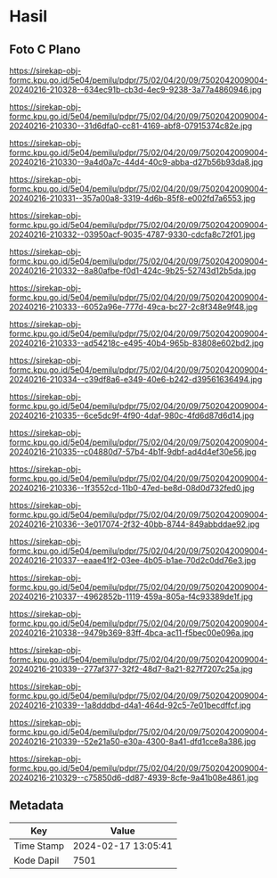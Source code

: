 # Hasil

## Foto C Plano

https://sirekap-obj-formc.kpu.go.id/5e04/pemilu/pdpr/75/02/04/20/09/7502042009004-20240216-210328--634ec91b-cb3d-4ec9-9238-3a77a4860946.jpg

https://sirekap-obj-formc.kpu.go.id/5e04/pemilu/pdpr/75/02/04/20/09/7502042009004-20240216-210330--31d6dfa0-cc81-4169-abf8-07915374c82e.jpg

https://sirekap-obj-formc.kpu.go.id/5e04/pemilu/pdpr/75/02/04/20/09/7502042009004-20240216-210330--9a4d0a7c-44d4-40c9-abba-d27b56b93da8.jpg

https://sirekap-obj-formc.kpu.go.id/5e04/pemilu/pdpr/75/02/04/20/09/7502042009004-20240216-210331--357a00a8-3319-4d6b-85f8-e002fd7a6553.jpg

https://sirekap-obj-formc.kpu.go.id/5e04/pemilu/pdpr/75/02/04/20/09/7502042009004-20240216-210332--03950acf-9035-4787-9330-cdcfa8c72f01.jpg

https://sirekap-obj-formc.kpu.go.id/5e04/pemilu/pdpr/75/02/04/20/09/7502042009004-20240216-210332--8a80afbe-f0d1-424c-9b25-52743d12b5da.jpg

https://sirekap-obj-formc.kpu.go.id/5e04/pemilu/pdpr/75/02/04/20/09/7502042009004-20240216-210333--6052a96e-777d-49ca-bc27-2c8f348e9f48.jpg

https://sirekap-obj-formc.kpu.go.id/5e04/pemilu/pdpr/75/02/04/20/09/7502042009004-20240216-210333--ad54218c-e495-40b4-965b-83808e602bd2.jpg

https://sirekap-obj-formc.kpu.go.id/5e04/pemilu/pdpr/75/02/04/20/09/7502042009004-20240216-210334--c39df8a6-e349-40e6-b242-d39561636494.jpg

https://sirekap-obj-formc.kpu.go.id/5e04/pemilu/pdpr/75/02/04/20/09/7502042009004-20240216-210335--6ce5dc9f-4f90-4daf-980c-4fd6d87d6d14.jpg

https://sirekap-obj-formc.kpu.go.id/5e04/pemilu/pdpr/75/02/04/20/09/7502042009004-20240216-210335--c04880d7-57b4-4b1f-9dbf-ad4d4ef30e56.jpg

https://sirekap-obj-formc.kpu.go.id/5e04/pemilu/pdpr/75/02/04/20/09/7502042009004-20240216-210336--1f3552cd-11b0-47ed-be8d-08d0d732fed0.jpg

https://sirekap-obj-formc.kpu.go.id/5e04/pemilu/pdpr/75/02/04/20/09/7502042009004-20240216-210336--3e017074-2f32-40bb-8744-849abbddae92.jpg

https://sirekap-obj-formc.kpu.go.id/5e04/pemilu/pdpr/75/02/04/20/09/7502042009004-20240216-210337--eaae41f2-03ee-4b05-b1ae-70d2c0dd76e3.jpg

https://sirekap-obj-formc.kpu.go.id/5e04/pemilu/pdpr/75/02/04/20/09/7502042009004-20240216-210337--4962852b-1119-459a-805a-f4c93389de1f.jpg

https://sirekap-obj-formc.kpu.go.id/5e04/pemilu/pdpr/75/02/04/20/09/7502042009004-20240216-210338--9479b369-83ff-4bca-ac11-f5bec00e096a.jpg

https://sirekap-obj-formc.kpu.go.id/5e04/pemilu/pdpr/75/02/04/20/09/7502042009004-20240216-210339--277af377-32f2-48d7-8a21-827f7207c25a.jpg

https://sirekap-obj-formc.kpu.go.id/5e04/pemilu/pdpr/75/02/04/20/09/7502042009004-20240216-210339--1a8dddbd-d4a1-464d-92c5-7e01becdffcf.jpg

https://sirekap-obj-formc.kpu.go.id/5e04/pemilu/pdpr/75/02/04/20/09/7502042009004-20240216-210339--52e21a50-e30a-4300-8a41-dfd1cce8a386.jpg

https://sirekap-obj-formc.kpu.go.id/5e04/pemilu/pdpr/75/02/04/20/09/7502042009004-20240216-210329--c75850d6-dd87-4939-8cfe-9a41b08e4861.jpg


## Metadata

| Key        | Value               |
| ---------- | ------------------- |
| Time Stamp | 2024-02-17 13:05:41 |
| Kode Dapil | 7501                |



